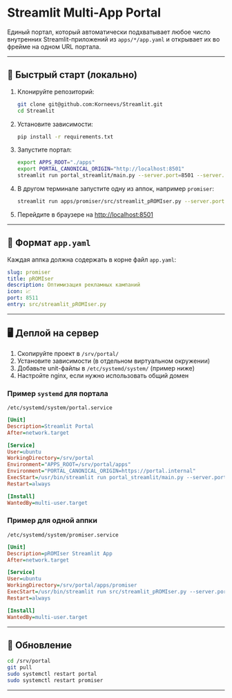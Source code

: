 # Streamlit Multi-App Portal

Единый портал, который автоматически подхватывает любое число внутренних Streamlit-приложений из `apps/*/app.yaml`
и открывает их во фрейме на одном URL портала.

---

## 🚀 Быстрый старт (локально)

1. Клонируйте репозиторий:
   ```bash
   git clone git@github.com:Korneevs/Streamlit.git
   cd Streamlit
   ```

2. Установите зависимости:
   ```bash
   pip install -r requirements.txt
   ```

3. Запустите портал:
   ```bash
   export APPS_ROOT="./apps"
   export PORTAL_CANONICAL_ORIGIN="http://localhost:8501"
   streamlit run portal_streamlit/main.py --server.port=8501 --server.address=0.0.0.0
   ```

4. В другом терминале запустите одну из аппок, например `promiser`:
   ```bash
   streamlit run apps/promiser/src/streamlit_pROMIser.py --server.port=8511
   ```

5. Перейдите в браузере на [http://localhost:8501](http://localhost:8501)

---

## 🧩 Формат `app.yaml`

Каждая аппка должна содержать в корне файл `app.yaml`:

```yaml
slug: promiser
title: pROMIser
description: Оптимизация рекламных кампаний
icon: 📈
port: 8511
entry: src/streamlit_pROMIser.py
```

---

## 🖥️ Деплой на сервер

1. Скопируйте проект в `/srv/portal/`
2. Установите зависимости (в отдельном виртуальном окружении)
3. Добавьте unit-файлы в `/etc/systemd/system/` (пример ниже)
4. Настройте nginx, если нужно использовать общий домен

### Пример `systemd` для портала

`/etc/systemd/system/portal.service`
```ini
[Unit]
Description=Streamlit Portal
After=network.target

[Service]
User=ubuntu
WorkingDirectory=/srv/portal
Environment="APPS_ROOT=/srv/portal/apps"
Environment="PORTAL_CANONICAL_ORIGIN=https://portal.internal"
ExecStart=/usr/bin/streamlit run portal_streamlit/main.py --server.port=8501 --server.address=0.0.0.0
Restart=always

[Install]
WantedBy=multi-user.target
```

### Пример для одной аппки

`/etc/systemd/system/promiser.service`
```ini
[Unit]
Description=pROMIser Streamlit App
After=network.target

[Service]
User=ubuntu
WorkingDirectory=/srv/portal/apps/promiser
ExecStart=/usr/bin/streamlit run src/streamlit_pROMIser.py --server.port=8511
Restart=always

[Install]
WantedBy=multi-user.target
```

---

## 🔁 Обновление

```bash
cd /srv/portal
git pull
sudo systemctl restart portal
sudo systemctl restart promiser
```

---

